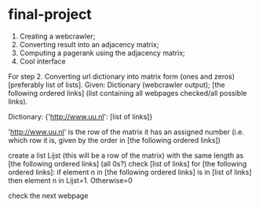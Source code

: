 # final-project

1. Creating a webcrawler;
2. Converting result into an adjacency matrix;
3. Computing a pagerank using the adjacency matrix;
4. Cool interface

For step 2.
Converting url dictionary into matrix form (ones and zeros) [preferably list of lists].
Given:
Dictionary (webcrawler output);
[the following ordered links] (list containing all webpages checked/all possible links).


Dictionary: {'http://www.uu.nl': [list of links]}

'http://www.uu.nl' is the row of the matrix
it has an assigned number (i.e. which row it is, given by the order in [the following ordered links])

create a list Lijst (this will be a row of the matrix) with the same length as [the following ordered links] (all 0s?)
check [list of links] for [the following ordered links]:
if element n in [the following ordered links] is in [list of links] then element n in Lijst=1. Otherwise=0

check the next webpage

